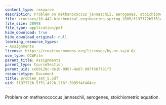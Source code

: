 ```yaml
---
content_type: resource
description: Problem on methanococcus jannaschii, aerogenes, stoichiometric equation.
file: /courses/10-442-biochemical-engineering-spring-2005/f197f72b5f51412b216f3995f4f464ce_problem_set_5.pdf
file_size: 28998
file_type: application/pdf
hide_download: true
hide_download_original: null
learning_resource_types:
- Assignments
license: https://creativecommons.org/licenses/by-nc-sa/4.0/
ocw_type: OCWFile
parent_title: Assignments
parent_type: CourseSection
parent_uid: ceb0126c-de1b-0987-4e07-997f8b7781f3
resourcetype: Document
title: problem_set_5.pdf
uid: f197f72b-5f51-412b-216f-3995f4f464ce
---
```

Problem on methanococcus jannaschii, aerogenes, stoichiometric equation.